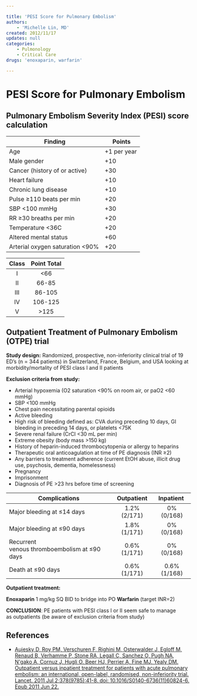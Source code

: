 ```yaml
---

title: 'PESI Score for Pulmonary Embolism'
authors:
    - 'Michelle Lin, MD'
created: 2012/11/17
updates: null
categories:
    - Pulmonology
    - Critical Care
drugs: 'enoxaparin, warfarin'

---
```




# PESI Score for Pulmonary Embolism

## Pulmonary Embolism Severity Index (PESI) score calculation

|  **Finding**                            |  **Points**         |
|-------------------------------------|-----------------|
| Age                                 | +1 per year     |
| Male gender                         | +10             |
| Cancer (history of or active)       | +30             |
| Heart failure                       | +10             |
| Chronic lung disease                | +10             |
| Pulse ≥110 beats per min           | +20             |
| SBP &lt;100 mmHg                   | +30             |
| RR ≥30 breaths per min             | +20             |
| Temperature &lt;36C                | +20             |
| Altered mental status               | +60             |
| Arterial oxygen saturation &lt;90% | +20             |                            


| **Class**       | **Point Total**   |
|:-------------:|:---------------:|
| I     | &lt;66       |
| II    | 66-85         |
| III   | 86-105        |
| IV    | 106-125       |
| V     | &gt;125      |


## Outpatient Treatment of Pulmonary Embolism (OTPE) trial

**Study design:** Randomized, prospective, non-inferiority clinical trial of 19 ED’s (n = 344 patients) in Switzerland, France, Belgium, and USA looking at morbidity/mortality of PESI class I and II patients

**Exclusion criteria from study:**
-   Arterial hypoxemia (O2 saturation &lt;90% on room air, or paO2 &lt;60 mmHg)
-   SBP &lt;100 mmHg
-   Chest pain necessitating parental opioids
-   Active bleeding
-   High risk of bleeding defined as: CVA during preceding 10 days, GI bleeding in preceding 14 days, or platelets &lt;75K 
-   Severe renal failure (CrCl &lt;30 mL per min)
-   Extreme obesity (body mass &gt;150 kg)
-   History of heparin-induced thrombocytopenia or allergy to heparins
-   Therapeutic oral anticoagulation at time of PE diagnosis (INR ≥2)
-   Any barriers to treatment adherence (current EtOH abuse, illicit drug use, psychosis, dementia, homelessness)
-   Pregnancy
-   Imprisonment
-    Diagnosis of PE &gt;23 hrs before time of screening

| **Complications**                    |  **Outpatient**  | **Inpatient**    |
|--------------------------------------------|:--------------:|:--------------:|
| Major bleeding at ≤14 days                   | 1.2% (2/171) | 0% (0/168)   |
| Major bleeding at ≤90 days                   | 1.8% (1/171) | 0% (0/168)   |
| Recurrent venous thromboembolism at ≤90 days | 0.6% (1/171) | 0% (0/168)   |
| Death at ≤90 days                            | 0.6% (1/171) | 0.6% (1/168) |

**Outpatient treatment:** 

**<span class="drug">Enoxaparin</span>** 1 mg/kg SQ BID to bridge into PO **<span class="drug">Warfarin</span>** (target INR=2)

**CONCLUSION**: PE patients with PESI class I or II seem safe to manage as outpatients (be aware of exclusion criteria from study)

## References

-   [Aujesky D, Roy PM, Verschuren F, Righini M, Osterwalder J, Egloff M, Renaud B, Verhamme P, Stone RA, Legall C, Sanchez O, Pugh NA, N'gako A, Cornuz J, Hugli O, Beer HJ, Perrier A, Fine MJ, Yealy DM. Outpatient versus inpatient treatment for patients with acute pulmonary embolism: an international, open-label, randomised, non-inferiority trial. Lancet. 2011 Jul 2;378(9785):41-8. doi: 10.1016/S0140-6736(11)60824-6. Epub 2011 Jun 22.](https://www.ncbi.nlm.nih.gov/pubmed/?term=21703676)
